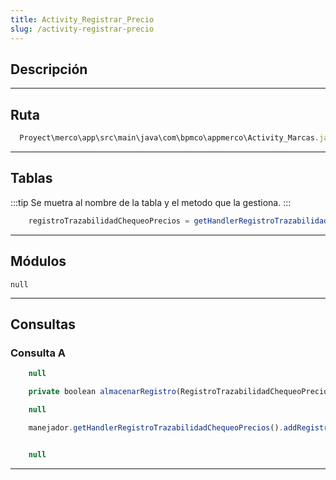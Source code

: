 ```yaml
---
title: Activity_Registrar_Precio
slug: /activity-registrar-precio
---
```


## Descripción

***

## Ruta

```js
  Proyect\merco\app\src\main\java\com\bpmco\appmerco\Activity_Marcas.java
```

***

## Tablas

:::tip
Se muetra al nombre de la tabla y el metodo que la gestiona.
:::

```js title="Tabla registroTrazabilidadChequeoPrecios"
    registroTrazabilidadChequeoPrecios = getHandlerRegistroTrazabilidadChequeoPrecios()
``` 

***

## Módulos

```null```

***

## Consultas

### Consulta A

```js title="Tipo" 
    null
```

```js title="Método desde donde se invoca"
    private boolean almacenarRegistro(RegistroTrazabilidadChequeoPrecios registro, String precio, int opcion, int precioOferta)
```

```js title="Condiciones"
    null
```

```js title="Método"
    manejador.getHandlerRegistroTrazabilidadChequeoPrecios().addRegistroTrazabilidadPrecio(registro)
```

```js title="Query"

    null

```

***